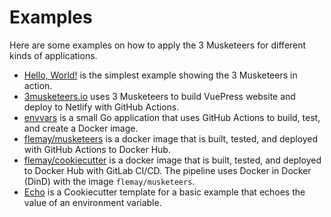 # Examples

Here are some examples on how to apply the 3 Musketeers for different kinds of applications.

- [Hello, World!][linkHelloWorld] is the simplest example showing the 3 Musketeers in action.
- [3musketeers.io][link3Musketeers] uses 3 Musketeers to build VuePress website and deploy to Netlify with GitHub Actions.
- [envvars][linkEnvvars] is a small Go application that uses GitHub Actions to build, test, and create a Docker image.
- [flemay/musketeers][linkFlemayMusketeers] is a docker image that is built, tested, and deployed with GitHub Actions to Docker Hub.
- [flemay/cookiecutter][linkFlemayCookiecutter] is a docker image that is built, tested, and deployed to Docker Hub with GitLab CI/CD. The pipeline uses Docker in Docker (DinD) with the image `flemay/musketeers`.
- [Echo][linkEcho] is a Cookiecutter template for a basic example that echoes the value of an environment variable.

[linkHelloWorld]: ../docs/#hello-world
[link3Musketeers]: https://github.com/flemay/3musketeers
[linkEnvvars]: https://github.com/flemay/envvars
[linkFlemayCookiecutter]: https://gitlab.com/flemay/docker-cookiecutter
[linkFlemayMusketeers]: https://github.com/flemay/docker-images
[linkEcho]: https://github.com/3musketeersio/cookiecutter-musketeers-echo
